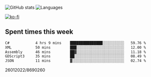 ![GitHub stats](https://github-readme-stats.vercel.app/api?username=emipa606&theme=github_dark&show_icons=true) 
![Languages](https://github-readme-stats.vercel.app/api/top-langs/?username=emipa606&theme=github_dark&layout=compact)

[![ko-fi](https://ko-fi.com/img/githubbutton_sm.svg)](https://ko-fi.com/G2G55DDYD)

## Spent times this week
<!--START_SECTION:waka-->

```txt
C#            4 hrs 9 mins    ███████████████░░░░░░░░░░   59.76 %
XML           50 mins         ███░░░░░░░░░░░░░░░░░░░░░░   12.00 %
Assembly      46 mins         ██▓░░░░░░░░░░░░░░░░░░░░░░   11.18 %
GDScript3     35 mins         ██░░░░░░░░░░░░░░░░░░░░░░░   08.49 %
JSON          11 mins         ▓░░░░░░░░░░░░░░░░░░░░░░░░   02.74 %
```

<!--END_SECTION:waka-->


26012022/8690260
